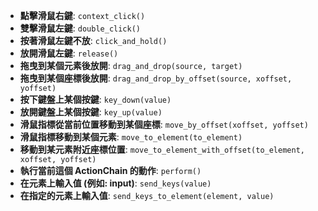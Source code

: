 - **點擊滑鼠右鍵**: `context_click()`
- **雙擊滑鼠左鍵**: `double_click()`
- **按著滑鼠左鍵不放**: `click_and_hold()`
- **放開滑鼠左鍵**: `release()`
- **拖曳到某個元素後放開**: `drag_and_drop(source, target)`
- **拖曳到某個座標後放開**: `drag_and_drop_by_offset(source, xoffset, yoffset)`
- **按下鍵盤上某個按鍵**: `key_down(value)`
- **放開鍵盤上某個按鍵**: `key_up(value)`
- **滑鼠指標從當前位置移動到某個座標**: `move_by_offset(xoffset, yoffset)`
- **滑鼠指標移動到某個元素**: `move_to_element(to_element)`
- **移動到某元素附近座標位置**: `move_to_element_with_offset(to_element, xoffset, yoffset)`
- **執行當前這個 ActionChain 的動作**: `perform()`
- **在元素上輸入值 (例如: input)**: `send_keys(value)`
- **在指定的元素上輸入值**: `send_keys_to_element(element, value)`
